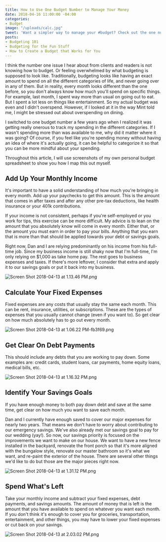 ```yaml
---
title: How to Use One Budget Number to Manage Your Money
date: 2018-04-16 11:00:00 -04:00
categories:
- Budget
image: "/uploads/calc.jpg"
tweet: 'Want a simpler way to manage your #budget? Check out the one number method!'
posts:
- Budgeting 101
- Budgeting for the Fun Stuff
- How to Create a Budget that Works for You
---
```


I think the number one issue I hear about from clients and readers is not knowing how to budget. Or feeling overwhelmed by what budgeting is supposed to look like. Traditionally, budgeting looks like having an exact amount to spend on all the different categories of life, and never going over in any of them. But in reality, every month looks different than the one before, so you don't always know how much you'll spend on specific things. For example, last month, I spent way more than usual on going out to eat. But I spent a lot less on things like entertainment. So my actual budget was even and I didn't overspend. However, if I looked at it in the way Mint told me, I might be stressed out about overspending on dining.

I switched to one budget number a few years ago when I realized it was getting really onerous to track my spending in the different categories. If I wasn't spending more than was available to me, why did it matter where it was going? Of course, if you feel like you're spending money without having an idea of where it's actually going, it can be helpful to categorize it so that you can be more mindful about your spending. 

Throughout this article, I will use screenshots of my own personal budget spreadsheet to show you how I map this out myself.

## Add Up Your Monthly Income

It's important to have a solid understanding of how much you're bringing in every month. Add up your paychecks to get this amount. This is the amount that comes in after taxes and after any other pre-tax deductions, like health insurance or your 401k contributions. 

If your income is not consistent, perhaps if you're self-employed or you work for tips, this exercise can be more difficult. My advice is to lean on the amount that you absolutely know will come in every month. Either that, or the amount you must earn in order to pay your bills. Anything that you earn that is more than that should be applied towards your debt or savings goals. 

Right now, Dan and I are relying predominantly on his income from his full-time job. Since my business income is still shaky now that I'm full-time, I'm only relying on $1,000 as take home pay. The rest goes to business expenses and taxes. If there's more leftover, I consider that extra and apply it to our savings goals or put it back into my business.

![Screen Shot 2018-04-13 at 1.13.46 PM.png](/uploads/Screen%20Shot%202018-04-13%20at%201.13.46%20PM.png)

## Calculate Your Fixed Expenses

Fixed expenses are any costs that usually stay the same each month. This can be rent, insurance, utilities, or subscriptions. These are the types of expenses that you usually cannot change (even if you want to). So get clear on how much absolutely has to go out every month.

![Screen Shot 2018-04-13 at 1.06.22 PM-fb3f69.png](/uploads/Screen%20Shot%202018-04-13%20at%201.06.22%20PM-fb3f69.png)

## Get Clear On Debt Payments

This should include any debts that you are working to pay down. Some examples are: credit cards, student loans, car payments, home equity loans, medical bills, etc. 

![Screen Shot 2018-04-13 at 1.16.32 PM.png](/uploads/Screen%20Shot%202018-04-13%20at%201.16.32%20PM.png)

## Identify Your Savings Goals

If you have enough money to both pay down debt and save at the same time, get clear on how much you want to save each month. 

Dan and I currently have enough saved to cover our major expenses for nearly two years. That means we don't have to worry about contributing to our emergency savings. We've also already met our savings goal to pay for our wedding (yay!). So now, our savings priority is focused on the improvements we want to make on our house. We want to have a new fence installed in the backyard, renovate the front porch so that it's more aligned with the bungalow style, renovate our master bathroom so it's what we want, and re-paint the exterior of the house. There are several other things we'd like to do but those are the major pieces right now. 

![Screen Shot 2018-04-13 at 1.31.12 PM.png](/uploads/Screen%20Shot%202018-04-13%20at%201.31.12%20PM.png)

## Spend What's Left

Take your monthly income and subtract your fixed expenses, debt payments, and savings amounts. The amount of money that is left is the amount that you have available to spend on whatever you want each month. If you don't think it's enough to cover you for groceries, transportation, entertainment, and other things, you may have to lower your fixed expenses or cut back on your savings. 

![Screen Shot 2018-04-13 at 2.03.02 PM.png](/uploads/Screen%20Shot%202018-04-13%20at%202.03.02%20PM.png)